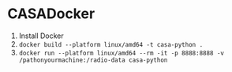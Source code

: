 # CASADocker

1. Install Docker
2. ```docker build --platform linux/amd64 -t casa-python .```
3. ```docker run --platform linux/amd64 --rm -it -p 8888:8888 -v /pathonyourmachine:/radio-data casa-python```